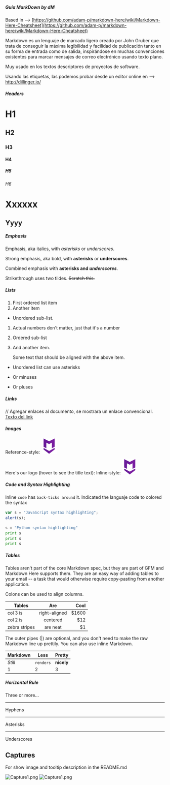 ##### Guía MarkDown by dM #####

Based in --> [https://github.com/adam-p/markdown-here/wiki/Markdown-Here-Cheatsheet](https://github.com/adam-p/markdown-here/wiki/Markdown-Here-Cheatsheet)

Markdown es un lenguaje de marcado ligero creado por John Gruber que trata de conseguir la máxima legibilidad
y facilidad de publicación tanto en su forma de entrada como de salida, inspirándose en muchas convenciones existentes
para marcar mensajes de correo electrónico usando texto plano.

Muy usado en los textos descriptores de proyectos de software.

Usando las etiquetas, las podemos probar desde un editor online en --> http://dillinger.io/

##### Headers #####

# H1
## H2
### H3
#### H4
##### H5
###### H6

Xxxxxx
===

Yyyy
---

##### Emphasis #####

Emphasis, aka italics, with *asterisks* or _underscores_.

Strong emphasis, aka bold, with **asterisks** or __underscores__.

Combined emphasis with **asterisks and _underscores_**.

Strikethrough uses two tildes. ~~Scratch this.~~

##### Lists #####

1. First ordered list item
2. Another item
  * Unordered sub-list. 
1. Actual numbers don't matter, just that it's a number
  1. Ordered sub-list
4. And another item.  

   Some text that should be aligned with the above item.

* Unordered list can use asterisks
- Or minuses
+ Or pluses

##### Links #####

// Agregar enlaces al documento, se mostrara un enlace convencional.
[Texto del link](https://link.com)

##### Images #####

Reference-style: 
![alt text][logo]

Here's our logo (hover to see the title text):
Inline-style: 
![alt text](https://github.com/adam-p/markdown-here/raw/master/src/common/images/icon48.png "Logo Title Text 1")

[logo]: https://github.com/adam-p/markdown-here/raw/master/src/common/images/icon48.png "Logo Title Text 2"

##### Code and Syntax Highlighting #####

Inline `code` has `back-ticks around` it. Indicated the languaje code to colored the syntax

```javascript
var s = "JavaScript syntax highlighting";
alert(s);
```

```python
s = "Python syntax highlighting"
print s
print s
print s
```
##### Tables #####

Tables aren't part of the core Markdown spec, but they are part of GFM and Markdown Here supports them. They are an easy way of adding tables to your email -- a task that would otherwise require copy-pasting from another application.

Colons can be used to align columns.

| Tables        | Are           | Cool  |
| ------------- |:-------------:| -----:|
| col 3 is      | right-aligned | $1600 |
| col 2 is      | centered      |   $12 |
| zebra stripes | are neat      |    $1 |

The outer pipes (|) are optional, and you don't need to make the raw Markdown line up prettily. You can also use inline Markdown.

Markdown | Less | Pretty
--- | --- | ---
*Still* | `renders` | **nicely**
1 | 2 | 3

##### Horizontal Rule #####

Three or more...

---

Hyphens

***

Asterisks

___

Underscores

## Captures

For show image and tooltip description in the README.md

![Capture1.png](Capture1.png "Capture1.png")
![Capture1.png](captures/plantilla.png "Capture1.png")